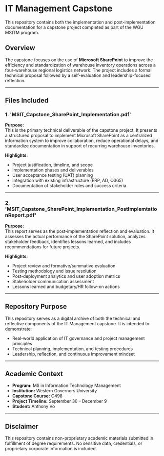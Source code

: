 # IT Management Capstone 

This repository contains both the implementation and post-implementation documentation for a capstone project completed as part of the WGU MSITM program.

## Overview

The capstone focuses on the use of **Microsoft SharePoint** to improve the efficiency and standardization of warehouse inventory operations across a four-warehouse regional logistics network. The project includes a formal technical proposal followed by a self-evaluation and leadership-focused reflection.

---

## Files Included

### 1. 'MSIT_Capstone_SharePoint_Implementation.pdf' 
**Purpose:**  
This is the primary technical deliverable of the capstone project. It presents a structured proposal to implement Microsoft SharePoint as a centralized information system to improve collaboration, reduce operational delays, and standardize documentation in support of recurring warehouse inventories.

**Highlights:**
- Project justification, timeline, and scope
- Implementation phases and deliverables
- User acceptance testing (UAT) planning
- Integration with existing infrastructure (ERP, AD, O365)
- Documentation of stakeholder roles and success criteria

---

### 2. 'MSIT_Capstone_SharePoint_Implementation_PostImplemtationReport.pdf'  
**Purpose:**  
This report serves as the post-implementation reflection and evaluation. It assesses the actual performance of the SharePoint solution, analyzes stakeholder feedback, identifies lessons learned, and includes recommendations for future projects.

**Highlights:**
- Project review and formative/summative evaluation
- Testing methodology and issue resolution
- Post-deployment analytics and user adoption metrics
- Stakeholder communication assessment
- Lessons learned and budgetary/HR follow-on actions

---

## Repository Purpose

This repository serves as a digital archive of both the technical and reflective components of the IT Management capstone. It is intended to demonstrate:

- Real-world application of IT governance and project management principles
- Technical planning, implementation, and testing procedures
- Leadership, reflection, and continuous improvement mindset

---

## Academic Context

- **Program:** MS in Information Technology Management  
- **Institution:** Western Governors University  
- **Capstone Course:** C498  
- **Project Timeline:** September 30 – December 9  
- **Student:** Anthony Vo

---

## Disclaimer

This repository contains non-proprietary academic materials submitted in fulfillment of degree requirements. No sensitive data, credentials, or proprietary corporate information is included.

